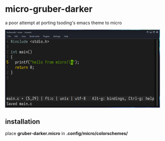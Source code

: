 # micro-gruber-darker
a poor attempt at porting tsoding's emacs theme to micro


![Screenshot](https://github.com/chibiace/micro-gruber-darker/blob/master/screenshot.png)


## installation

place **gruber-darker.micro** in **.config/micro/colorschemes/**

